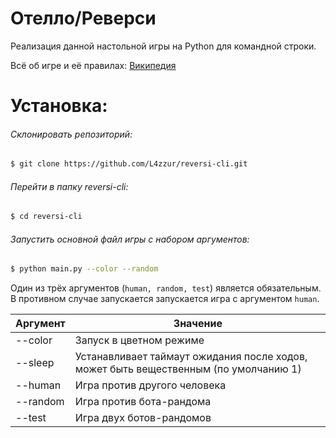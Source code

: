 # Отелло/Реверси

Реализация данной настольной игры на Python для командной строки.

Всё об игре и её правилах: [Википедия](https://ru.wikipedia.org/wiki/%D0%A0%D0%B5%D0%B2%D0%B5%D1%80%D1%81%D0%B8)

# Установка:

###### Склонировать репозиторий:
```bash
$ git clone https://github.com/L4zzur/reversi-cli.git
```

###### Перейти в папку reversi-cli:
```bash
$ cd reversi-cli
```

###### Запустить основной файл игры с набором аргументов:
```bash
$ python main.py --color --random
```

Один из трёх аргументов (```human, random, test```) является обязательным.
В противном случае запускается запускается игра с аргументом ```human```.

Аргумент  | Значение
--------- | -------------------
--color   | Запуск в цветном режиме
--sleep   | Устанавливает таймаут ожидания после ходов, может быть вещественным (по умолчанию 1)
--human   | Игра против другого человека
--random  | Игра против бота-рандома
--test    | Игра двух ботов-рандомов